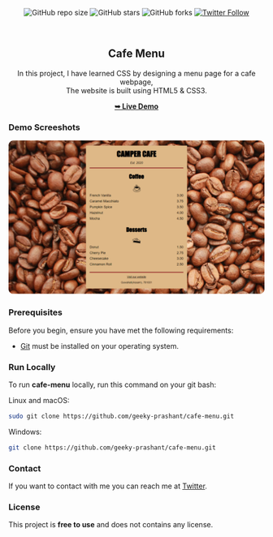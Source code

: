 <div align="center">
  
  ![GitHub repo size](https://img.shields.io/github/repo-size/geeky-prashant/cafe-menu)
  ![GitHub stars](https://img.shields.io/github/stars/geeky-prashant/cafe-menu?style=social)
  ![GitHub forks](https://img.shields.io/github/forks/geeky-prashant/cafe-menu?style=social)
  [![Twitter Follow](https://img.shields.io/twitter/follow/geekyprashant?style=social)](https://twitter.com/intent/follow?screen_name=geekyprashant)
 
  <br />

  <h2 align="center">Cafe Menu</h2>

  In this project, I have learned CSS by designing a menu page for a cafe webpage, <br />The website is built using HTML5 & CSS3.

  <a href="https://geeky-prashant.github.io/cafe-menu/"><strong>➥ Live Demo</strong></a>

</div>

### Demo Screeshots

![Cafe Menu Desktop Demo](./readme-images/CafeMenu.png "Desktop Demo")

### Prerequisites

Before you begin, ensure you have met the following requirements:

* [Git](https://git-scm.com/downloads "Download Git") must be installed on your operating system.

### Run Locally

To run **cafe-menu** locally, run this command on your git bash:

Linux and macOS:

```bash
sudo git clone https://github.com/geeky-prashant/cafe-menu.git
```

Windows:

```bash
git clone https://github.com/geeky-prashant/cafe-menu.git
```

### Contact

If you want to contact with me you can reach me at [Twitter](https://www.twitter.com/geekyprashant).

### License

This project is **free to use** and does not contains any license.
